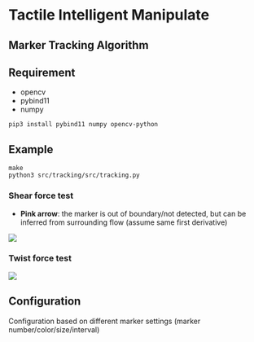 # Tactile Intelligent Manipulate


## Marker Tracking Algorithm

## Requirement

* opencv
* pybind11
* numpy

```
pip3 install pybind11 numpy opencv-python
```

## Example

```
make
python3 src/tracking/src/tracking.py
```

### Shear force test
* **Pink arrow**: the marker is out of boundary/not detected, but can be inferred from surrounding flow (assume same first derivative)

![](src/tracking/results/shear_flow.gif)

### Twist force test
![](src/tracking/results/twist_flow.gif)


## Configuration

Configuration based on different marker settings (marker number/color/size/interval)